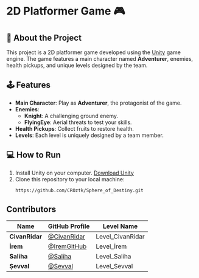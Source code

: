 # 2D Platformer Game 🎮

## 📖 About the Project

This project is a 2D platformer game developed using the [Unity](https://unity.com/) game engine. The game features a main character named **Adventurer**, enemies, health pickups, and unique levels designed by the team.

## 🕹️ Features

- **Main Character**: Play as **Adventurer**, the protagonist of the game.
- **Enemies**: 
  - **Knight**: A challenging ground enemy.
  - **FlyingEye**: Aerial threats to test your skills.
- **Health Pickups**: Collect fruits to restore health.
- **Levels**: Each level is uniquely designed by a team member.

## 💻 How to Run

1. Install Unity on your computer. [Download Unity](https://unity.com/download)
2. Clone this repository to your local machine:
   ```bash
   https://github.com/CROztk/Sphere_of_Destiny.git

## Contributors

 | Name           | GitHub Profile            | Level Name       |
|----------------|---------------------------|------------------|
| **CivanRidar** | [@CivanRidar](https://github.com/CROztk) | Level_CivanRidar |
| **İrem**       | [@IremGitHub](https://github.com/iremcnar) | Level_İrem       |
| **Saliha**     | [@Saliha](https://github.com/tsknslhaa)         | Level_Saliha     |
| **Şevval**     | [@Sevval](https://github.com/sevvalkayali)         | Level_Sevval     |

